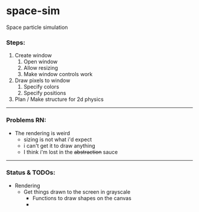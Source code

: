 # space-sim
Space particle simulation

### Steps:
1. Create window
   1. Open window
   2. Allow resizing
   3. Make window controls work
2. Draw pixels to window
   1. Specify colors
   2. Specify positions
3. Plan / Make structure for 2d physics


----
### Problems RN:
- The rendering is weird
  - sizing is not what i'd expect
  - i can't get it to draw anything
  - I think i'm lost in the ~~abstraction~~ sauce
-----
### Status & TODOs:
- Rendering
  - Get things drawn to the screen in grayscale
    - Functions to draw shapes on the canvas
    - 